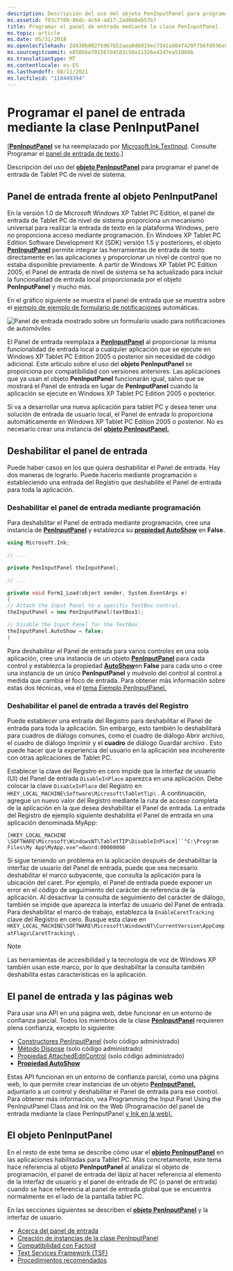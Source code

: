 ```yaml
---
description: Descripción del uso del objeto PenInputPanel para programar el panel de entrada de Tablet PC de nivel de sistema.
ms.assetid: f83c7709-86dc-4c64-ad17-2ad660eb57b7
title: Programar el panel de entrada mediante la clase PenInputPanel
ms.topic: article
ms.date: 05/31/2018
ms.openlocfilehash: 2d430b002fb967652aea046919ec7341a984f420f756fd936e8c68dbfce8c055
ms.sourcegitcommit: e858bbe701567d4583c50a11326e42d7ea51804b
ms.translationtype: MT
ms.contentlocale: es-ES
ms.lasthandoff: 08/11/2021
ms.locfileid: "118449394"
---
```

# <a name="programming-the-input-panel-using-the-peninputpanel-class"></a>Programar el panel de entrada mediante la clase PenInputPanel

\[[**PenInputPanel**](peninputpanel-class.md) se ha reemplazado por [Microsoft.Ink.TextInput](/previous-versions/ms581554(v=vs.100)). Consulte Programar el [panel de entrada de texto](programming-the-text-input-panel.md).\]

Descripción del uso del [**objeto PenInputPanel**](peninputpanel-class.md) para programar el panel de entrada de Tablet PC de nivel de sistema.

## <a name="input-panel-vs-the-peninputpanel-object"></a>Panel de entrada frente al objeto PenInputPanel

En la versión 1.0 de Microsoft Windows XP Tablet PC Edition, el panel de entrada de Tablet PC de nivel de sistema proporciona un mecanismo universal para realizar la entrada de texto en la plataforma Windows, pero no proporciona acceso mediante programación. En Windows XP Tablet PC Edition Software Development Kit (SDK) versión 1.5 y posteriores, el objeto [**PenInputPanel**](peninputpanel-class.md) permite integrar las herramientas de entrada de texto directamente en las aplicaciones y proporcionar un nivel de control que no estaba disponible previamente. A partir de Windows XP Tablet PC Edition 2005, el Panel de entrada de nivel de sistema se ha actualizado para incluir la funcionalidad de entrada local proporcionada por el objeto **PenInputPanel** y mucho más.

En el gráfico siguiente se muestra el panel de entrada que se muestra sobre el [ejemplo de ejemplo de formulario de notificaciones](auto-claims-form-sample.md) automáticas.

![Panel de entrada mostrado sobre un formulario usado para notificaciones de automóviles](images/36eaa36b-1b0c-4363-96fa-092f70663ffa.jpg)

El Panel de entrada reemplaza a [**PenInputPanel**](peninputpanel-class.md) al proporcionar la misma funcionalidad de entrada local a cualquier aplicación que se ejecute en Windows XP Tablet PC Edition 2005 o posterior sin necesidad de código adicional. Este artículo sobre el uso del **objeto PenInputPanel** se proporciona por compatibilidad con versiones anteriores. Las aplicaciones que ya usan el objeto **PenInputPanel** funcionarán igual, salvo que se mostrará el Panel de entrada en lugar de **PenInputPanel** cuando la aplicación se ejecute en Windows XP Tablet PC Edition 2005 o posterior.

Si va a desarrollar una nueva aplicación para tablet PC y desea tener una solución de entrada de usuario local, el Panel de entrada lo proporciona automáticamente en Windows XP Tablet PC Edition 2005 o posterior. No es necesario crear una instancia del [**objeto PenInputPanel.**](peninputpanel-class.md)

## <a name="disabling-the-input-panel"></a>Deshabilitar el panel de entrada

Puede haber casos en los que quiera deshabilitar el Panel de entrada. Hay dos maneras de lograrlo. Puede hacerlo mediante programación o estableciendo una entrada del Registro que deshabilite el Panel de entrada para toda la aplicación.

### <a name="disabling-input-panel-programmatically"></a>Deshabilitar el panel de entrada mediante programación

Para deshabilitar el Panel de entrada mediante programación, cree una instancia de [**PenInputPanel**](peninputpanel-class.md) y establezca su [**propiedad AutoShow**](/windows/win32/api/peninputpanel/nf-peninputpanel-ipeninputpanel-get_autoshow) en **False.**


```C++
using Microsoft.Ink;

// ...

private PenInputPanel theInputPanel;

// ...

private void Form1_Load(object sender, System.EventArgs e)
{
// Attach the Input Panel to a specific TextBox control.
theInputPanel = new PenInputPanel(textBox1);

// Disable the Input Panel for the TextBox.
theInputPanel.AutoShow = false;
}
```



Para deshabilitar el Panel de entrada para varios controles en una sola aplicación, cree una instancia de un objeto [**PenInputPanel**](peninputpanel-class.md) para cada control y establezca la propiedad [**AutoShow**](/windows/win32/api/peninputpanel/nf-peninputpanel-ipeninputpanel-get_autoshow)en **False** para cada uno o cree una instancia de un único **PenInputPanel** y muévolo del control al control a medida que cambia el foco de entrada. Para obtener más información sobre estas dos técnicas, vea el [tema Ejemplo PenInputPanel.](peninputpanel-sample.md)

### <a name="disabling-input-panel-through-the-registry"></a>Deshabilitar el panel de entrada a través del Registro

Puede establecer una entrada del Registro para deshabilitar el Panel de entrada para toda la aplicación. Sin embargo, esto también lo deshabilitará  para cuadros de  diálogo comunes, como el cuadro de diálogo Abrir archivo, el cuadro de diálogo Imprimir y el **cuadro** de diálogo Guardar archivo . Esto puede hacer que la experiencia del usuario en la aplicación sea incoherente con otras aplicaciones de Tablet PC.

Establecer la clave del Registro en cero impide que la interfaz de usuario (UI) del Panel de entrada `DisableInPlace` aparezca en una aplicación. Debe colocar la clave `DisableInPlace` del Registro en `HKEY_LOCAL_MACHINE\Software\Microsoft\TabletTip\` . A continuación, agregue un nuevo valor del Registro mediante la ruta de acceso completa de la aplicación en la que desea deshabilitar el Panel de entrada. La entrada del Registro de ejemplo siguiente deshabilita el Panel de entrada en una aplicación denominada MyApp:

`[HKEY_LOCAL_MACHINE \SOFTWARE\Microsoft\WindowsNT\TabletTIP\DisableInPlace]``"C:\Program Files\My App\MyApp.exe"=dword:00000000`

Si sigue teniendo un problema en la aplicación después de deshabilitar la interfaz de usuario del Panel de entrada, puede que sea necesario deshabilitar el marco subyacente, que consulta la aplicación para la ubicación del caret. Por ejemplo, el Panel de entrada puede exponer un error en el código de seguimiento del carácter de referencia de la aplicación. Al desactivar la consulta de seguimiento del carácter de diálogo, también se impide que aparezca la interfaz de usuario del Panel de entrada. Para deshabilitar el marco de trabajo, establezca la `EnableCaretTracking` clave del Registro en cero. Busque esta clave en `HKEY_LOCAL_MACHINE\SOFTWARE\Microsoft\WindowsNT\CurrentVersion\AppCompatFlags\CaretTracking\` .

> [!Note]  
> Las herramientas de accesibilidad y la tecnología de voz de Windows XP también usan este marco, por lo que deshabilitar la consulta también deshabilita estas características en la aplicación.

 

## <a name="the-input-panel-and-web-pages"></a>El panel de entrada y las páginas web

Para usar una API en una página web, debe funcionar en un entorno de confianza parcial. Todos los miembros de la clase [**PenInputPanel**](peninputpanel-class.md) requieren plena confianza, excepto lo siguiente:

-   [Constructores PenInputPanel](/previous-versions/dotnet/netframework-3.5/ms571341(v=vs.90)) (solo código administrado)
-   [Método Dispose](/previous-versions/dotnet/netframework-3.5/ms571343(v=vs.90)) (solo código administrado)
-   [Propiedad AttachedEditControl](/previous-versions/ms582239(v=vs.100)) (solo código administrado)
-   [**Propiedad AutoShow**](/windows/win32/api/peninputpanel/nf-peninputpanel-ipeninputpanel-get_autoshow)

Estas API funcionan en un entorno de confianza parcial, como una página web, lo que permite crear instancias de un objeto [**PenInputPanel,**](peninputpanel-class.md) adjuntarlo a un control y deshabilitar el Panel de entrada para ese control. Para obtener más información, vea Programming the Input Panel Using the PenInputPanel Class and Ink on the Web (Programación del panel de entrada mediante la clase PenInputPanel [y Ink en la web).](ink-on-the-web.md)

## <a name="the-peninputpanel-object"></a>El objeto PenInputPanel

En el resto de este tema se describe cómo usar el [**objeto PenInputPanel**](peninputpanel-class.md) en las aplicaciones habilitadas para Tablet PC. Más concretamente, este tema hace referencia al objeto **PenInputPanel** al analizar el objeto de programación, el panel de entrada del lápiz al hacer referencia al elemento de la interfaz de usuario y el panel de entrada de PC (o panel de entrada) cuando se hace referencia al panel de entrada global que se encuentra normalmente en el lado de la pantalla tablet PC.

En las secciones siguientes se describen el [**objeto PenInputPanel**](peninputpanel-class.md) y la interfaz de usuario.

-   [Acerca del panel de entrada](about-the-input-panel.md)
-   [Creación de instancias de la clase PenInputPanel](instantiating-the-peninputpanel-class.md)
-   [Compatibilidad con Factoid](factoid-support.md)
-   [Text Services Framework (TSF)](text-services-framework.md)
-   [Procedimientos recomendados](best-practices.md)

 

 
